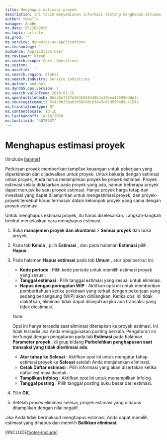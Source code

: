 ```yaml
---
title: Menghapus estimasi proyek
description: Ini topik menyediakan informasi tentang menghapus estimasi proyek setelah selesai.
author: Yowelle
manager: AnnBe
ms.date: 05/26/2020
ms.topic: article
ms.prod: ''
ms.service: dynamics-ax-applications
ms.technology: ''
audience: Application User
ms.reviewer: kfend
ms.search.scope: Core, Operations
ms.custom: ''
ms.assetid: ''
ms.search.region: Global
ms.search.industry: Service industries
ms.author: andchoi
ms.dyn365.ops.version: 7
ms.search.validFrom: 2019-01-15
ms.openlocfilehash: 8bda8a7357e883b948449b2a19bea476996dde3c
ms.sourcegitcommit: 5c4c9bf3ba018562d6cb3443c01d550489c415fa
ms.translationtype: HT
ms.contentlocale: id-ID
ms.lasthandoff: 10/16/2020
ms.locfileid: "4078537"
---
```

# <a name="eliminate-a-project-estimate"></a>Menghapus estimasi proyek

[!include [banner](../includes/banner.md)]

Perkiraan proyek memberikan tampilan keuangan untuk pekerjaan yang diperkirakan dan dijadwalkan untuk proyek. Untuk bekerja dengan estimasi untuk proyek, Anda harus melampirkan proyek ke proyek estimasi. Proyek estimasi selalu didasarkan pada proyek yang ada, namun beberapa proyek dapat merujuk ke satu proyek estimasi. Hanya proyek harga tetap dan investasi yang dapat dilampirkan untuk mengestimasi proyek, dan proyek-proyek tersebut harus termasuk dalam kelompok proyek yang sama dengan proyek estimasi.

Untuk menghapus estimasi proyek, itu harus diselesaikan. Langkah-langkah berikut menjelaskan cara menghapus estimasi.

1. Buka **manajemen proyek dan akuntansi** > **Semua proyek** dan buka proyek. 
2. Pada tab **Kelola** , pilih **Estimasi** , dan pada halaman **Estimasi** pilih **Hapus**.
3. Pada halaman **Hapus estimasi** pada tab **Umum** , atur opsi berikut ini:

   - **Kode periode** : Pilih kode periode untuk memilih estimasi proyek yang sesuai. 
   - **Tanggal estimasi** : Pilih tanggal estimasi yang sesuai untuk eliminasi.
   - **Hapus dengan peringatan WIP** : Aktifkan opsi ini untuk memberikan pemberitahuan ketika perkiraan yang terkait dengan pekerjaan yang sedang berlangsung (WIP) akan dihilangkan. Ketika opsi ini tidak diaktifkan, eliminasi tidak dapat dilanjutkan jika ada transaksi yang tidak diestimasi. 
   > [!NOTE]
   > Opsi ini hanya tersedia saat eliminasi diterapkan ke proyek estimasi. Ini tidak tersedia jika Anda menggunakan posting berkala. Pengaturan ini berfungsi dengan pengaturan pada tab **Estimasi** pada halaman **Parameter proyek** , di grup bidang **Perbolehkan penghapusan saat transaksi yang tidak diestimasi ada**.
   - **Atur tahap ke Selesai** : Aktifkan opsi ini untuk mengatur tahap estimasi proyek ke **Selesai** setelah Anda menjalankan eliminasi.
   - **Cetak Daftar estimasi** : Pilih informasi yang akan disertakan ketika daftar estimasi dicetak.
   - **Tampilkan Infolog** : Aktifkan opsi ini untuk menampilkan Infolog.
   - **Tanggal posting** : Pilih tanggal posting buku besar dari estimasi.

4.  Pilih **OK**.
5. Setelah proses eliminasi selesai, proyek estimasi yang dihapus ditampilkan dengan nilai negatif. 

Jika Anda tidak bermaksud menghapus estimasi, Anda dapat memilih estimasi yang dihapus dan memilih **Balikkan eliminasi**.   


[!INCLUDE[footer-include](../includes/footer-banner.md)]